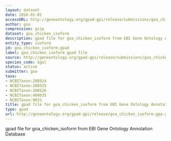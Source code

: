```yaml
---
layout: dataset
date: 2016-01-01
accessURL: http://geneontology.org/gpad-gpi/release/submissions/goa_chicken_isoform.gpa.gz
author: goa
compression: gzip
dataset: goa_chicken_isoform
description: gpad file for goa_chicken_isoform from EBI Gene Ontology Annotation Database
entity_type: isoform
id: goa_chicken_isoform.gpad
label: goa_chicken_isoform gpad file
source: http://geneontology.org/gpad-gpi/release/submissions/goa_chicken_isoform.gpa.gz
species_code: Ggal
status: active
submitter: goa
taxa:
- NCBITaxon:208524
- NCBITaxon:208525
- NCBITaxon:208526
- NCBITaxon:400035
- NCBITaxon:9031
title: gpad file for goa_chicken_isoform from EBI Gene Ontology Annotation Database
type: gpad
url: http://geneontology.org/gpad-gpi/release/goa_chicken_isoform.gpa.gz
---
```


gpad file for goa_chicken_isoform from EBI Gene Ontology Annotation Database